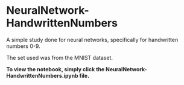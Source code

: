 # NeuralNetwork-HandwrittenNumbers
A simple study done for neural networks, specifically for handwritten numbers 0-9.

The set used was from the MNIST dataset.

<b>To view the notebook, simply click the NeuralNetwork-HandwrittenNumbers.ipynb file.</b>
